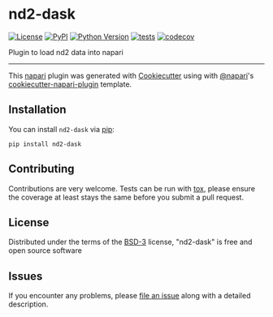 # nd2-dask

[![License](https://img.shields.io/pypi/l/nd2-dask.svg?color=green)](https://github.com/napari/nd2-dask/raw/master/LICENSE)
[![PyPI](https://img.shields.io/pypi/v/nd2-dask.svg?color=green)](https://pypi.org/project/nd2-dask)
[![Python Version](https://img.shields.io/pypi/pyversions/nd2-dask.svg?color=green)](https://python.org)
[![tests](https://github.com/DragaDoncila/nd2-dask/workflows/tests/badge.svg)](https://github.com/DragaDoncila/nd2-dask/actions)
[![codecov](https://codecov.io/gh/DragaDoncila/nd2-dask/branch/master/graph/badge.svg)](https://codecov.io/gh/DragaDoncila/nd2-dask)

Plugin to load nd2 data into napari

----------------------------------

This [napari] plugin was generated with [Cookiecutter] using with [@napari]'s [cookiecutter-napari-plugin] template.

<!--
Don't miss the full getting started guide to set up your new package:
https://github.com/napari/cookiecutter-napari-plugin#getting-started

and review the napari docs for plugin developers:
https://napari.org/docs/plugins/index.html
-->

## Installation

You can install `nd2-dask` via [pip]:

    pip install nd2-dask

## Contributing

Contributions are very welcome. Tests can be run with [tox], please ensure
the coverage at least stays the same before you submit a pull request.

## License

Distributed under the terms of the [BSD-3] license,
"nd2-dask" is free and open source software

## Issues

If you encounter any problems, please [file an issue] along with a detailed description.

[napari]: https://github.com/napari/napari
[Cookiecutter]: https://github.com/audreyr/cookiecutter
[@napari]: https://github.com/napari
[MIT]: http://opensource.org/licenses/MIT
[BSD-3]: http://opensource.org/licenses/BSD-3-Clause
[GNU GPL v3.0]: http://www.gnu.org/licenses/gpl-3.0.txt
[GNU LGPL v3.0]: http://www.gnu.org/licenses/lgpl-3.0.txt
[Apache Software License 2.0]: http://www.apache.org/licenses/LICENSE-2.0
[Mozilla Public License 2.0]: https://www.mozilla.org/media/MPL/2.0/index.txt
[cookiecutter-napari-plugin]: https://github.com/napari/cookiecutter-napari-plugin
[file an issue]: https://github.com/DragaDoncila/nd2-dask/issues
[napari]: https://github.com/napari/napari
[tox]: https://tox.readthedocs.io/en/latest/
[pip]: https://pypi.org/project/pip/
[PyPI]: https://pypi.org/
